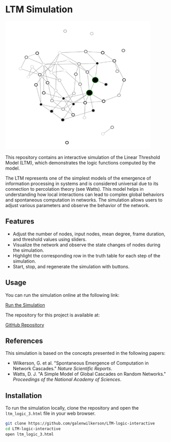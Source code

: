 # LTM Simulation

<img src="./ltm.png" width="450" height="400">

This repository contains an interactive simulation of the Linear Threshold Model (LTM), which demonstrates the logic functions computed by the model. 

The LTM represents one of the simplest models of the emergence of information processing in systems and is considered universal due to its connection to percolation theory (see Watts). This model helps in understanding how local interactions can lead to complex global behaviors and spontaneous computation in networks. The simulation allows users to adjust various parameters and observe the behavior of the network.

## Features

- Adjust the number of nodes, input nodes, mean degree, frame duration, and threshold values using sliders.
- Visualize the network and observe the state changes of nodes during the simulation.
- Highlight the corresponding row in the truth table for each step of the simulation.
- Start, stop, and regenerate the simulation with buttons.

## Usage

You can run the simulation online at the following link:

[Run the Simulation](http://galenwilkerson.github.io/ltm_logic_3.html)

The repository for this project is available at:

[GitHub Repository](https://github.com/galenwilkerson/LTM-logic-interactive)

## References

This simulation is based on the concepts presented in the following papers:

- Wilkerson, G. et al. "Spontaneous Emergence of Computation in Network Cascades." *Nature Scientific Reports*.
- Watts, D. J. "A Simple Model of Global Cascades on Random Networks." *Proceedings of the National Academy of Sciences*.

## Installation

To run the simulation locally, clone the repository and open the `ltm_logic_3.html` file in your web browser.

```bash
git clone https://github.com/galenwilkerson/LTM-logic-interactive
cd LTM-logic-interactive
open ltm_logic_3.html
